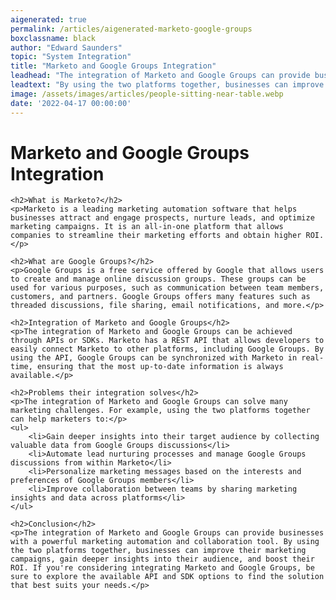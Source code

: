 ```yaml
---
aigenerated: true
permalink: /articles/aigenerated-marketo-google-groups
boxclassname: black
author: "Edward Saunders"
topic: "System Integration"
title: "Marketo and Google Groups Integration"
leadhead: "The integration of Marketo and Google Groups can provide businesses with a powerful marketing automation and collaboration tool"
leadtext: "By using the two platforms together, businesses can improve their marketing campaigns, gain deeper insights into their audience, and boost their ROI. If you're considering integrating Marketo and Google Groups, be sure to explore the available API and SDK options to find the solution that best suits your needs."
image: /assets/images/articles/people-sitting-near-table.webp
date: '2022-04-17 00:00:00'
---
```

<div class="arttext">	<h1>Marketo and Google Groups Integration</h1>
	
	<h2>What is Marketo?</h2>
	<p>Marketo is a leading marketing automation software that helps businesses attract and engage prospects, nurture leads, and optimize marketing campaigns. It is an all-in-one platform that allows companies to streamline their marketing efforts and obtain higher ROI.</p>
	
	<h2>What are Google Groups?</h2>
	<p>Google Groups is a free service offered by Google that allows users to create and manage online discussion groups. These groups can be used for various purposes, such as communication between team members, customers, and partners. Google Groups offers many features such as threaded discussions, file sharing, email notifications, and more.</p>
	
	<h2>Integration of Marketo and Google Groups</h2>
	<p>The integration of Marketo and Google Groups can be achieved through APIs or SDKs. Marketo has a REST API that allows developers to easily connect Marketo to other platforms, including Google Groups. By using the API, Google Groups can be synchronized with Marketo in real-time, ensuring that the most up-to-date information is always available.</p>
	
	<h2>Problems their integration solves</h2>
	<p>The integration of Marketo and Google Groups can solve many marketing challenges. For example, using the two platforms together can help marketers to:</p>
	<ul>
		<li>Gain deeper insights into their target audience by collecting valuable data from Google Groups discussions</li>
		<li>Automate lead nurturing processes and manage Google Groups discussions from within Marketo</li>
		<li>Personalize marketing messages based on the interests and preferences of Google Groups members</li>
		<li>Improve collaboration between teams by sharing marketing insights and data across platforms</li>
	</ul>
	
	<h2>Conclusion</h2>
	<p>The integration of Marketo and Google Groups can provide businesses with a powerful marketing automation and collaboration tool. By using the two platforms together, businesses can improve their marketing campaigns, gain deeper insights into their audience, and boost their ROI. If you're considering integrating Marketo and Google Groups, be sure to explore the available API and SDK options to find the solution that best suits your needs.</p>
</div>